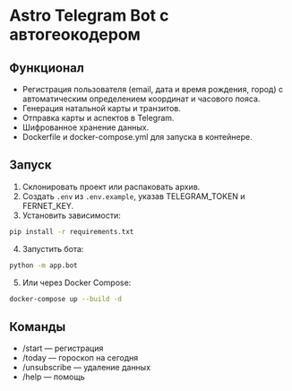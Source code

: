 # Astro Telegram Bot с автогеокодером

## Функционал
- Регистрация пользователя (email, дата и время рождения, город) с автоматическим определением координат и часового пояса.
- Генерация натальной карты и транзитов.
- Отправка карты и аспектов в Telegram.
- Шифрованное хранение данных.
- Dockerfile и docker-compose.yml для запуска в контейнере.

## Запуск
1. Склонировать проект или распаковать архив.
2. Создать `.env` из `.env.example`, указав TELEGRAM_TOKEN и FERNET_KEY.
3. Установить зависимости:
```bash
pip install -r requirements.txt
```
4. Запустить бота:
```bash
python -m app.bot
```
5. Или через Docker Compose:
```bash
docker-compose up --build -d
```

## Команды
- /start — регистрация
- /today — гороскоп на сегодня
- /unsubscribe — удаление данных
- /help — помощь
